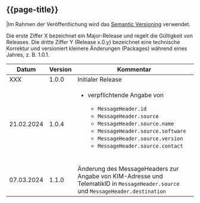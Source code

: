 ## {{page-title}}

|Im Rahmen der Veröffentlichung wird das [Semantic Versioning](https://semver.org/lang/de/) verwendet.

Die erste Ziffer X bezeichnet ein Major-Release und regelt die Gültigkeit von Releases. Die dritte Ziffer Y (Release x.0.y) bezeichnet eine technische Korrektur und versioniert kleinere Änderungen (Packages) während eines Jahres, z. B. 1.0.1.

| Datum | Version | Kommentar |
|---|---|---|
|XXX| 1.0.0 | Initialer Release |
| 21.02.2024 | 1.0.4 | <ul><li>verpflichtende Angabe von</li><ul><li>`MessageHeader.id`</li><li>`MessageHeader.source`</li><li>`MessageHeader.source.name`</li><li>`MessageHeader.source.software`</li><li>`MessageHeader.source.version`</li><li>`MessageHeader.source.contact`</li></ul></ul><br> |
| 07.03.2024 | 1.1.0 | Änderung des MessageHeaders zur Angabe von KIM-Adresse und TelematikID in `MessageHeader.source` und `MessageHeader.destination` |
